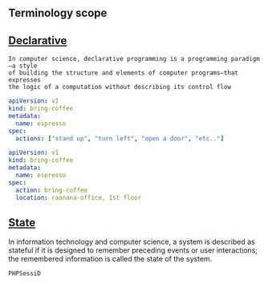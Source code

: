
## Terminology scope

##  [Declarative](https://en.wikipedia.org/wiki/Declarative_programming)
```
In computer science, declarative programming is a programming paradigm—a style 
of building the structure and elements of computer programs—that expresses 
the logic of a computation without describing its control flow
```

```yaml
apiVersion: v1
kind: bring-coffee
metadata:
  name: espresso
spec:
  actions: ["stand up", "turn left", "open a door", "etc.."]
```

```yaml
apiVersion: v1
kind: bring-coffee
metadata:
  name: espresso
spec:
  action: bring-coffee
  location: raanana-office, 1st floor
```
   

## [State](https://en.wikipedia.org/wiki/State_\(computer_science\))
In information technology and computer science, a system is described as stateful if 
it is designed to remember preceding events or user interactions;
the remembered information is called the state of the system.

```
PHPSessiD
```
 